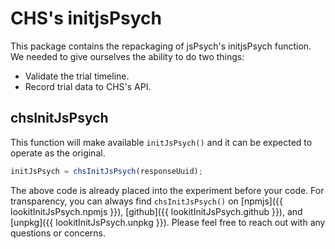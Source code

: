 # CHS's initjsPsych

This package contains the repackaging of jsPsych's initjsPsych function. We needed to give ourselves the ability to do two things:

 - Validate the trial timeline.
 - Record trial data to CHS's API.

## chsInitJsPsych

This function will make available `initJsPsych()` and it can be expected to operate as the original.

```javascript
initJsPsych = chsInitJsPsych(responseUuid);
```

The above code is already placed into the experiment before your code. For transparency, you can always find `chsInitJsPsych()` on [npmjs]({{ lookitInitJsPsych.npmjs }}), [github]({{ lookitInitJsPsych.github }}), and [unpkg]({{ lookitInitJsPsych.unpkg }}).  Please feel free to reach out with any questions or concerns.
